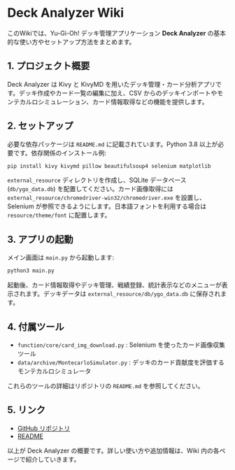 # Deck Analyzer Wiki

このWikiでは、Yu-Gi-Oh! デッキ管理アプリケーション **Deck Analyzer** の基本的な使い方やセットアップ方法をまとめます。

## 1. プロジェクト概要

Deck Analyzer は Kivy と KivyMD を用いたデッキ管理・カード分析アプリです。デッキ作成やカード一覧の編集に加え、CSV からのデッキインポートやモンテカルロシミュレーション、カード情報取得などの機能を提供します。

## 2. セットアップ

必要な依存パッケージは `README.md` に記載されています。Python 3.8 以上が必要です。依存関係のインストール例:

```bash
pip install kivy kivymd pillow beautifulsoup4 selenium matplotlib
```

`external_resource` ディレクトリを作成し、SQLite データベース (`db/ygo_data.db`) を配置してください。カード画像取得には `external_resource/chromedriver-win32/chromedriver.exe` を設置し、Selenium が参照できるようにします。日本語フォントを利用する場合は `resource/theme/font` に配置します。

## 3. アプリの起動

メイン画面は `main.py` から起動します:

```bash
python3 main.py
```

起動後、カード情報取得やデッキ管理、戦績登録、統計表示などのメニューが表示されます。デッキデータは `external_resource/db/ygo_data.db` に保存されます。

## 4. 付属ツール

 - `function/core/card_img_download.py` : Selenium を使ったカード画像収集ツール
 - `data/archive/MontecarloSimulator.py` : デッキのカード貢献度を評価するモンテカルロシミュレータ

これらのツールの詳細はリポジトリの `README.md` を参照してください。

## 5. リンク

- [GitHub リポジトリ](../)
- [README](../README.md)

以上が Deck Analyzer の概要です。詳しい使い方や追加情報は、Wiki 内の各ページで紹介していきます。
